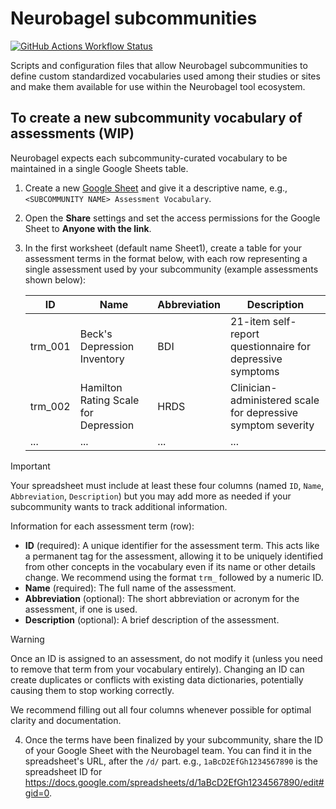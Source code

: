 # Neurobagel subcommunities

[![GitHub Actions Workflow Status](https://img.shields.io/github/actions/workflow/status/neurobagel/communities/update_enigma_assessments.yaml?style=flat-square&label=ENIGMA&link=https%3A%2F%2Fgithub.com%2Fneurobagel%2Fcommunities%2Fblob%2Fmain%2F.github%2Fworkflows%2Fupdate_enigma_assessments.yaml)](https://github.com/neurobagel/communities/blob/main/.github/workflows/update_enigma_assessments.yaml)


Scripts and configuration files that allow Neurobagel subcommunities to define custom standardized vocabularies used among their studies or sites and make them available for use within the Neurobagel tool ecosystem.


## To create a new subcommunity vocabulary of assessments (WIP)

Neurobagel expects each subcommunity-curated vocabulary to be maintained in a single Google Sheets table.

1. Create a new [Google Sheet](https://workspace.google.com/intl/en_ca/products/sheets/) and give it a descriptive name, e.g., `<SUBCOMMUNITY NAME> Assessment Vocabulary`. 

2. Open the **Share** settings and set the access permissions for the Google Sheet to **Anyone with the link**.

3. In the first worksheet (default name Sheet1), create a table for your assessment terms in the format below, with each row representing a single assessment used by your subcommunity (example assessments shown below):

    ID | Name | Abbreviation | Description
    -- | -- | -- | --
    trm_001 | Beck's Depression Inventory | BDI | 21-item self-report questionnaire for depressive symptoms
    trm_002 | Hamilton Rating Scale for Depression | HRDS | Clinician-administered scale for depressive symptom severity
    ... | ... | ... | ...

>[!IMPORTANT]
>Your spreadsheet must include at least these four columns (named `ID`, `Name`, `Abbreviation`, `Description`) but you may add more as needed if your subcommunity wants to track additional information.

Information for each assessment term (row):  

- **ID** (required): A unique identifier for the assessment term. 
    This acts like a permanent tag for the assessment, allowing it to be uniquely identified from other concepts in the vocabulary even if its name or other details change. 
    We recommend using the format `trm_` followed by a numeric ID.
- **Name** (required): The full name of the assessment.
- **Abbreviation** (optional): The short abbreviation or acronym for the assessment, if one is used.
- **Description** (optional): A brief description of the assessment.

>[!WARNING]
>Once an ID is assigned to an assessment, do not modify it (unless you need to remove that term from your vocabulary entirely). 
>Changing an ID can create duplicates or conflicts with existing data dictionaries, potentially causing them to stop working correctly.

We recommend filling out all four columns whenever possible for optimal clarity and documentation.

4. Once the terms have been finalized by your subcommunity, share the ID of your Google Sheet with the Neurobagel team. 
You can find it in the spreadsheet's URL, after the `/d/` part.
e.g., `1aBcD2EfGh1234567890` is the spreadsheet ID for https://docs.google.com/spreadsheets/d/1aBcD2EfGh1234567890/edit#gid=0.
